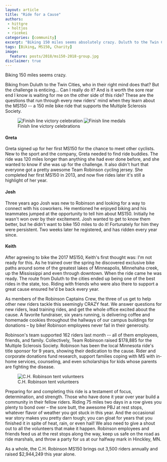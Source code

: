 ```yaml
---
layout: article
title: "Ride for a Cause"
authors:
 - hittgre
 - holtjos
 - ricekei
categories: [community]
excerpt: "Biking 150 miles seems absolutely crazy. Duluth to the Twin Cities, who in their right mind does that?"
tags: [Biking, MS150, Charity]
image:
  feature: posts/2018/ms150-2018-group.jpg
disclaimer: true
---
```

Biking 150 miles seems crazy.  

Biking from Duluth to the Twin Cities, who in their right mind does that? But the challenge is enticing… Can I really do it? And is it worth the sore rear end I know is waiting for me on the other side of this ride? 
These are the questions that run through every new riders' mind when they learn about the MS150 -- a 150 mile bike ride that supports the Multiple Sclerosis Society.

<figure class="half">
	<img src="{{site.url}}{{site.baseurl}}/images/posts/2018/ms150-finish.jpg" alt="Finish line victory celebration" aria-label="A rider raising his arms in victory while riding towards the finish line">
	<img src="{{site.url}}{{site.baseurl}}/images/posts/2018/ms150-finish2.jpg" alt="Finish line medals" aria-label="Seven riders standing with medals and their bikes">
	<figcaption>Finish line victory celebrations</figcaption>
</figure>

#### Greta

Greta signed up for her first MS150 for the chance to meet other cyclists. New to the sport and the company, Greta needed to find ride buddies. The ride was 120 miles longer than anything she had ever done before, and she wanted to know if she was up for the challenge. It also didn't hurt that everyone got a pretty awesome Team Robinson cycling jersey. She completed her first MS150 in 2013, and now five rides later it's still a highlight of her year. 

#### Josh

Three years ago Josh was new to Robinson and looking for a way to connect with his coworkers. He mentioned he enjoyed biking and his teammates jumped at the opportunity to tell him about MS150. Initially he wasn't won over by their excitement. Josh wanted to get to know them better, but he didn't want to bike 150 miles to do it! Fortunately for him they were persistent. Two weeks later he registered, and has ridden every year since.

#### Keith

After agreeing to bike the 2017 MS150, Keith's first thought was: I'm not ready for this. As he trained over the spring he discovered exclusive bike paths around some of the greatest lakes of Minneapolis, Minnehaha creek, up the Mississippi and even through downtown. When the ride came he was ready. The route from Duluth to the cities ended up being one of the best rides in the state, too. Riding with friends who were also there to support a great cause ensured he'd be back every year.

As members of the Robinson Captains Crew, the three of us get to help other new riders tackle this seemingly CRAZY feat. We answer questions for new riders, lead training rides, and get the whole office excited about the cause. A favorite fundraiser, six years running, is delivering coffee and homemade cookies throughout the hallways of our campus buildings for donations – by bike! Robinson employees never fail in their generosity. 

Robinson's team supported 162 riders last month -- all of them employees, friends, and family. Collectively, Team Robinson raised $178,885 for the Multiple Sclerosis Society. Robinson has been the local Minnesota ride's title sponsor for 9 years, showing their dedication to the cause. Rider and corporate donations fund research, support families coping with MS with in-home services, counseling, and even scholarships for kids whose parents are fighting the disease.

<figure>
	<img src="{{site.url}}{{site.baseurl}}/images/posts/2018/ms150-selfie.jpg" alt="C.H. Robinson tent volunteers" aria-label="Three C.H. Robinson tent volunteers taking a selfie">
	<figcaption>C.H. Robinson tent volunteers</figcaption>
</figure>

Preparing for and completing this ride is a testament of focus, determination, and strength. Those who have done it year over year build a community in their fellow riders. Riding 75 miles two days in a row gives you plenty to bond over – the sore butt, the awesome PBJ at rest stops, whatever flavor of weather you got stuck in this year. And the occasional war story makes you pretty darn tough; you can gloat for years that you finished it in spite of heat, rain, or even hail! 
We also need to give a shout out to all the volunteers that make it happen. Robinson employees and friends feed us at the rest stops along the way, keep us safe on the road as ride marshals, and throw a party for us at our halfway mark in Hinckley, MN.

As a whole, the C.H. Robinson MS150 brings out 3,500 riders annually and raised $2,944,249 this year alone.
